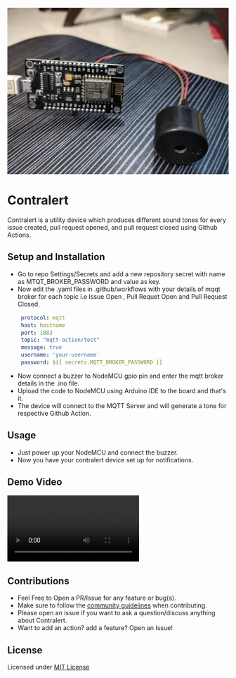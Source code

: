 ![Image](https://github.com/mayankofficial999/Contralert/blob/main/Device.jpg)
# Contralert 
Contralert is a utility device which produces different sound tones for every issue created, pull request opened, and pull request closed using Github Actions.

## Setup and Installation
* Go to repo Settings/Secrets and add a new repository secret with name as MTQT_BROKER_PASSWORD and value as key.
* Now edit the .yaml files in .github/workflows with your details of mqqt broker for each topic i.e Issue Open , Pull Requet Open and Pull Request Closed.
   ```yaml
    protocol: mqtt
    host: hostname
    port: 1883
    topic: "mqtt-action/test"
    message: true
    username: 'your-username'
    password: ${{ secrets.MQTT_BROKER_PASSWORD }}
    ```
* Now connect a buzzer to NodeMCU gpio pin and enter the mqtt broker details in the .ino file.
* Upload the code to NodeMCU using Arduino IDE to the board and that's it.
* The device will connect to the MQTT Server and will generate a tone for respective Github Action.

## Usage
* Just power up your NodeMCU and connect the buzzer.
* Now you have your contralert device set up for notifications.

## Demo Video
![Video](https://github.com/mayankofficial999/Contralert/blob/main/Demo_Video.mp4)

## Contributions

- Feel Free to Open a PR/Issue for any feature or bug(s).
- Make sure to follow the [community guidelines](https://docs.github.com/en/github/site-policy/github-community-guidelines) when contributing.
- Please open an issue if you want to ask a question/discuss anything about Contralert.
- Want to add an action? add a feature? Open an Issue!

## License
Licensed under [MIT License](https://opensource.org/licenses/MIT)
